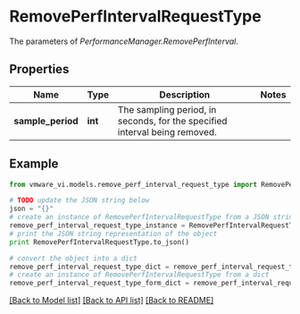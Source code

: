 # RemovePerfIntervalRequestType

The parameters of *PerformanceManager.RemovePerfInterval*. 

## Properties
Name | Type | Description | Notes
------------ | ------------- | ------------- | -------------
**sample_period** | **int** | The sampling period, in seconds, for the specified interval being removed.  | 

## Example

```python
from vmware_vi.models.remove_perf_interval_request_type import RemovePerfIntervalRequestType

# TODO update the JSON string below
json = "{}"
# create an instance of RemovePerfIntervalRequestType from a JSON string
remove_perf_interval_request_type_instance = RemovePerfIntervalRequestType.from_json(json)
# print the JSON string representation of the object
print RemovePerfIntervalRequestType.to_json()

# convert the object into a dict
remove_perf_interval_request_type_dict = remove_perf_interval_request_type_instance.to_dict()
# create an instance of RemovePerfIntervalRequestType from a dict
remove_perf_interval_request_type_form_dict = remove_perf_interval_request_type.from_dict(remove_perf_interval_request_type_dict)
```
[[Back to Model list]](../README.md#documentation-for-models) [[Back to API list]](../README.md#documentation-for-api-endpoints) [[Back to README]](../README.md)


